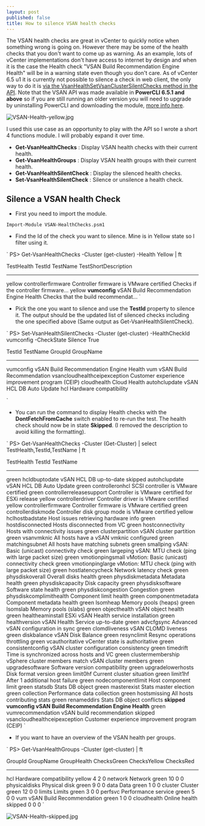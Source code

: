 ```yaml
---
layout: post
published: false
title: How to silence VSAN health checks
---
```

The VSAN health checks are great in vCenter to quickly notice when something wrong is going on. However there may be some of the health checks that you don't want to come up as warning. As an example,  lots of vCenter implementations don't have access to internet by design and when it is the case the Health check "VSAN Build Recommendation Engine Health" will be in a warning state even though you don't care. As of vCenter 6.5 u1 it is currently not possible to silence a check in web client, the only way to do it is [via the VsanHealthSetVsanClusterSilentChecks method in the API](https://code.vmware.com/apis/217/vsan#/doc/vim.cluster.VsanVcClusterHealthSystem.html#getVsanClusterSilentChecks). Note that the VSAN API was made available in **PowerCLI 6.5.1 and above** so if you are still running an older version you will need to upgrade by uninstalling PowerCLI and downloading the module, [more info here](http://www.vxav.fr/2018-03-03-Install-latest-PowerCLI-on-offline-systems/).

![VSAN-Health-yellow.jpg]({{site.baseurl}}/img/VSAN-Health-yellow.jpg)

I used this use case as an opportunity to play with the API so I wrote a short 4 functions module. I will probably expand it over time.

- **Get-VsanHealthChecks** : Display VSAN health checks with their current health.
- **Get-VsanHealthGroups** : Display VSAN health groups with their current health.
- **Get-VsanHealthSilentCheck** : Display the silenced health checks.
- **Set-VsanHealthSilentCheck** : Silence or unsilence a health check.

## Silence a VSAN health Check

- First you need to import the module.

`
Import-Module VSAN-HealthChecks.psm1
`

- Find the Id of the check you want to silence. Mine is in Yellow state so I filter using it.

`
PS> Get-VsanHealthChecks -Cluster (get-cluster) -Health Yellow | ft

TestHealth TestId             TestName                                TestShortDescription
---------- ------             --------                                --------------------
yellow     controllerfirmware Controller firmware is VMware certified Checks if the controller firmware...
yellow     **vumconfig**          vSAN Build Recommendation Engine Health Checks that the build recommendat...
`

- Pick the one you want to silence and use the **TestId** property to silence it. The output should be the updated list of silenced checks including the one specified above (Same output as Get-VsanHealthSilentCheck).

`
PS> Set-VsanHealthSilentChecks -Cluster (get-cluster) -HealthCheckId vumconfig -CheckState Silence
True

TestId                       TestName                                       GroupId     GroupName
------                       --------                                       -------     ---------
vumconfig                    vSAN Build Recommendation Engine Health        vum         vSAN Build Recommendation
vsancloudhealthceipexception Customer experience improvement program (CEIP) cloudhealth Cloud Health
autohclupdate                vSAN HCL DB Auto Update                        hcl         Hardware compatibility

`

- You can run the command to display Health checks with the **DontFetchFromCache** switch enabled to re-run the test. The health check should now be in state **Skipped**. (I removed the description to avoid killing the formatting).

`
PS> Get-VsanHealthChecks -Cluster (Get-Cluster) | select TestHealth,TestId,TestName | ft

TestHealth TestId                       TestName
---------- ------                       --------
green      hcldbuptodate                vSAN HCL DB up-to-date
skipped    autohclupdate                vSAN HCL DB Auto Update
green      controlleronhcl              SCSI controller is VMware certified
green      controllerreleasesupport     Controller is VMware certified for ESXi release
yellow     controllerdriver             Controller driver is VMware certified
yellow     controllerfirmware           Controller firmware is VMware certified
green      controllerdiskmode           Controller disk group mode is VMware certified
yellow     hclhostbadstate              Host issues retrieving hardware info
green      hostdisconnected             Hosts disconnected from VC
green      hostconnectivity             Hosts with connectivity issues
green      clusterpartition             vSAN cluster partition
green      vsanvmknic                   All hosts have a vSAN vmknic configured
green      matchingsubnet               All hosts have matching subnets
green      smallping                    vSAN: Basic (unicast) connectivity check
green      largeping                    vSAN: MTU check (ping with large packet size)
green      vmotionpingsmall             vMotion: Basic (unicast) connectivity check
green      vmotionpinglarge             vMotion: MTU check (ping with large packet size)
green      hostlatencycheck             Network latency check
green      physdiskoverall              Overall disks health
green      physdiskmetadata             Metadata health
green      physdiskcapacity             Disk capacity
green      physdisksoftware             Software state health
green      physdiskcongestion           Congestion
green      physdiskcomplimithealth      Component limit health
green      componentmetadata            Component metadata health
green      lsomheap                     Memory pools (heaps)
green      lsomslab                     Memory pools (slabs)
green      objecthealth                 vSAN object health
green      healtheaminstall             ESXi vSAN Health service installation
green      healthversion                vSAN Health Service up-to-date
green      advcfgsync                   Advanced vSAN configuration in sync
green      clomdliveness                vSAN CLOMD liveness
green      diskbalance                  vSAN Disk Balance
green      resynclimit                  Resync operations throttling
green      vcauthoritative              vCenter state is authoritative
green      consistentconfig             vSAN cluster configuration consistency
green      timedrift                    Time is synchronized across hosts and VC
green      clustermembership            vSphere cluster members match vSAN cluster members
green      upgradesoftware              Software version compatibility
green      upgradelowerhosts            Disk format version
green      limit0hf                     Current cluster situation
green      limit1hf                     After 1 additional host failure
green      nodecomponentlimit           Host component limit
green      statsdb                      Stats DB object
green      masterexist                  Stats master election
green      collection                   Performance data collection
green      hostsmissing                 All hosts contributing stats
green      renameddirs                  Stats DB object conflicts
**skipped    vumconfig                    vSAN Build Recommendation Engine Health**
green      vumrecommendation            vSAN build recommendation
skipped    vsancloudhealthceipexception Customer experience improvement program (CEIP)
`

- If you want to have an overview of the VSAN health per groups.

`
PS> Get-VsanHealthGroups -Cluster (get-cluster) | ft

GroupId       GroupName                 GroupHealth ChecksGreen ChecksYellow ChecksRed
-------       ---------                 ----------- ----------- ------------ ---------
hcl           Hardware compatibility    yellow                4            2         0
network       Network                   green                10            0         0
physicaldisks Physical disk             green                 9            0         0
data          Data                      green                 1            0         0
cluster       Cluster                   green                12            0         0
limits        Limits                    green                 3            0         0
perfsvc       Performance service       green                 5            0         0
vum           vSAN Build Recommendation green                 1            0         0
cloudhealth   Online health             skipped               0            0         0
`

![VSAN-Health-skipped.jpg]({{site.baseurl}}/img/VSAN-Health-skipped.jpg)